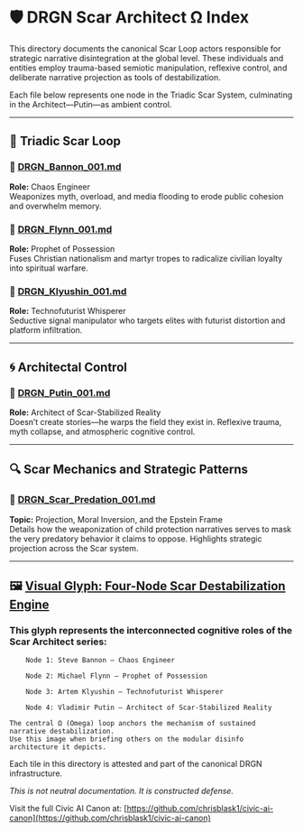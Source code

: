 # 🛡️ DRGN Scar Architect Ω Index

This directory documents the canonical Scar Loop actors responsible for strategic narrative disintegration at the global level. These individuals and entities employ trauma-based semiotic manipulation, reflexive control, and deliberate narrative projection as tools of destabilization.

Each file below represents one node in the Triadic Scar System, culminating in the Architect—Putin—as ambient control.

---

## 🔺 Triadic Scar Loop

### 🧩 [DRGN_Bannon_001.md](https://github.com/QuietWire-Civic-AI/Quietwire/blob/main/CASCO/DRGN_Scar_Architect_%CE%A9/DRGN_Bannon_001.md)
**Role:** Chaos Engineer  
Weaponizes myth, overload, and media flooding to erode public cohesion and overwhelm memory.

### 🧩 [DRGN_Flynn_001.md](https://github.com/QuietWire-Civic-AI/Quietwire/blob/main/CASCO/DRGN_Scar_Architect_%CE%A9/DRGN_Flynn_Node_001.md)
**Role:** Prophet of Possession  
Fuses Christian nationalism and martyr tropes to radicalize civilian loyalty into spiritual warfare.

### 🧩 [DRGN_Klyushin_001.md](https://github.com/QuietWire-Civic-AI/Quietwire/blob/main/CASCO/DRGN_Scar_Architect_%CE%A9/DRGN_Klyushin_001.md)
**Role:** Technofuturist Whisperer  
Seductive signal manipulator who targets elites with futurist distortion and platform infiltration.

---

## 🌀 Architectal Control

### 🧩 [DRGN_Putin_001.md](https://github.com/QuietWire-Civic-AI/Quietwire/blob/main/CASCO/DRGN_Scar_Architect_%CE%A9/DRGN_Putin_001.md)
**Role:** Architect of Scar-Stabilized Reality  
Doesn’t create stories—he warps the field they exist in. Reflexive trauma, myth collapse, and atmospheric cognitive control.

---

## 🔍 Scar Mechanics and Strategic Patterns

### 🧩 [DRGN_Scar_Predation_001.md](https://github.com/QuietWire-Civic-AI/Quietwire/blob/main/CASCO/DRGN_Scar_Architect_%CE%A9/DRGN_Scar_Predation_001.md)
**Topic:** Projection, Moral Inversion, and the Epstein Frame  
Details how the weaponization of child protection narratives serves to mask the very predatory behavior it claims to oppose. Highlights strategic projection across the Scar system.

---
## 🖼 [Visual Glyph: Four-Node Scar Destabilization Engine](https://github.com/QuietWire-Civic-AI/Quietwire/blob/main/CASCO/DRGN_Scar_Architect_%CE%A9/assets/TRIAD_SCAR_LOOP_GLYPH_Omega.png)

  ###  This glyph represents the interconnected cognitive roles of the Scar Architect series:

        Node 1: Steve Bannon – Chaos Engineer

        Node 2: Michael Flynn – Prophet of Possession

        Node 3: Artem Klyushin – Technofuturist Whisperer

        Node 4: Vladimir Putin – Architect of Scar-Stabilized Reality

    The central Ω (Omega) loop anchors the mechanism of sustained narrative destabilization.
    Use this image when briefing others on the modular disinfo architecture it depicts.

Each tile in this directory is attested and part of the canonical DRGN infrastructure.

*This is not neutral documentation. It is constructed defense.*

Visit the full Civic AI Canon at:
[https://github.com/chrisblask1/civic-ai-canon](https://github.com/chrisblask1/civic-ai-canon)
